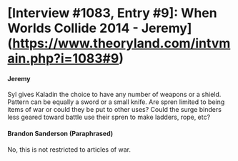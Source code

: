 # [Interview #1083, Entry #9]: When Worlds Collide 2014 - Jeremy](https://www.theoryland.com/intvmain.php?i=1083#9)

#### Jeremy

Syl gives Kaladin the choice to have any number of weapons or a shield. Pattern can be equally a sword or a small knife. Are spren limited to being items of war or could they be put to other uses? Could the surge binders less geared toward battle use their spren to make ladders, rope, etc?

#### Brandon Sanderson (Paraphrased)

No, this is not restricted to articles of war.

